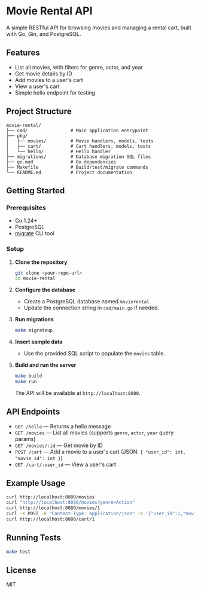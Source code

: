 # Movie Rental API

A simple RESTful API for browsing movies and managing a rental cart, built with Go, Gin, and PostgreSQL.

## Features

- List all movies, with filters for genre, actor, and year
- Get movie details by ID
- Add movies to a user's cart
- View a user's cart
- Simple hello endpoint for testing

## Project Structure

```
movie-rental/
├── cmd/                # Main application entrypoint
├── pkg/
│   ├── movies/         # Movie handlers, models, tests
│   ├── cart/           # Cart handlers, models, tests
│   └── hello/          # Hello handler
├── migrations/         # Database migration SQL files
├── go.mod              # Go dependencies
├── Makefile            # Build/test/migrate commands
└── README.md           # Project documentation
```

## Getting Started

### Prerequisites

- Go 1.24+
- PostgreSQL
- [migrate](https://github.com/golang-migrate/migrate) CLI tool

### Setup

1. **Clone the repository**
   ```sh
   git clone <your-repo-url>
   cd movie-rental
   ```

2. **Configure the database**
   - Create a PostgreSQL database named `movierental`.
   - Update the connection string in `cmd/main.go` if needed.

3. **Run migrations**
   ```sh
   make migrateup
   ```

4. **Insert sample data**
   - Use the provided SQL script to populate the `movies` table.

5. **Build and run the server**
   ```sh
   make build
   make run
   ```
   The API will be available at `http://localhost:8080`.

## API Endpoints

- `GET /hello` — Returns a hello message
- `GET /movies` — List all movies (supports `genre`, `actor`, `year` query params)
- `GET /movies/:id` — Get movie by ID
- `POST /cart` — Add a movie to a user's cart (JSON: `{ "user_id": int, "movie_id": int }`)
- `GET /cart/:user_id` — View a user's cart

## Example Usage

```sh
curl http://localhost:8080/movies
curl "http://localhost:8080/movies?genre=Action"
curl http://localhost:8080/movies/1
curl -X POST -H "Content-Type: application/json" -d '{"user_id":1,"movie_id":2}' http://localhost:8080/cart
curl http://localhost:8080/cart/1
```

## Running Tests

```sh
make test
```

## License

MIT
